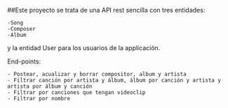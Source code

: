 ##Este proyecto se trata de una API rest sencilla con tres entidades:

    -Song
    -Composer
    -Album

y la entidad User para los usuarios de la applicación.

End-points:

    - Postear, acualizar y borrar compositor, album y artista
    - Filtrar canción por artista y álbum, álbum por canción y artista y artista por álbum y canción
    - Filtrar por canciones que tengan videoclip
    - Filtrar por nombre

